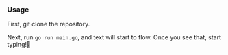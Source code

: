 ### Usage
First, git clone the repository.

Next, run `go run main.go`, and text will start to flow. Once you see that, start typing!🫠
